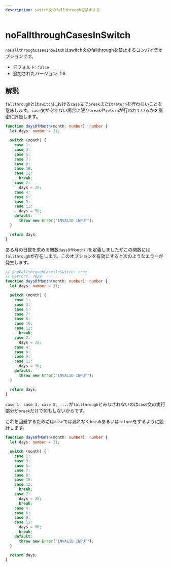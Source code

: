```yaml
---
description: switch文のfallthroughを禁止する
---
```


# noFallthroughCasesInSwitch

`noFallthroughCasesInSwitch`はswitch文のfallthroughを禁止するコンパイラオプションです。

- デフォルト: `false`
- 追加されたバージョン: 1.8

## 解説

`fallthrough`とは`switch`における`case`文で`break`または`return`を行わないことを意味します。`case`文が空でない場合に限り`break`や`return`が行われているかを厳密に評価します。

```ts twoslash
function daysOfMonth(month: number): number {
  let days: number = 31;

  switch (month) {
    case 1:
    case 3:
    case 5:
    case 7:
    case 8:
    case 10:
    case 12:
      break;
    case 2:
      days = 28;
    case 4:
    case 6:
    case 9:
    case 11:
      days = 30;
    default:
      throw new Error("INVALID INPUT");
  }

  return days;
}
```

ある月の日数を求める関数`daysOfMonth()`を定義しましたがこの関数には`fallthrough`が存在します。このオプションを有効にすると次のようなエラーが発生します。

```ts twoslash
// @noFallthroughCasesInSwitch: true
// @errors: 7029
function daysOfMonth(month: number): number {
  let days: number = 31;

  switch (month) {
    case 1:
    case 3:
    case 5:
    case 7:
    case 8:
    case 10:
    case 12:
      break;
    case 2:
      days = 28;
    case 4:
    case 6:
    case 9:
    case 11:
      days = 30;
    default:
      throw new Error("INVALID INPUT");
  }

  return days;
}
```

`case 1, case 3, case 5, ....`が`fallthrough`とみなされないのは`case`文の実行部分が`break`だけで何もしないからです。

これを回避するためには`case`では漏れなく`break`あるいは`return`をするように設計します。

```ts twoslash
function daysOfMonth(month: number): number {
  let days: number = 31;

  switch (month) {
    case 1:
    case 3:
    case 5:
    case 7:
    case 8:
    case 10:
    case 12:
      break;
    case 2:
      days = 28;
      break;
    case 4:
    case 6:
    case 9:
    case 11:
      days = 30;
      break;
    default:
      throw new Error("INVALID INPUT");
  }

  return days;
}
```
